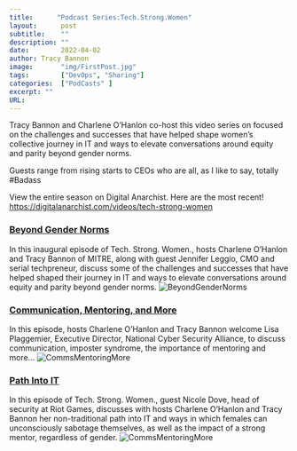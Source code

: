 ```yaml
---
title:      "Podcast Series:Tech.Strong.Women"
layout:      post 
subtitle:    ""
description: ""
date:        2022-04-02
author: Tracy Bannon
image:       "img/FirstPost.jpg"
tags:        ["DevOps", "Sharing"]
categories:  ["PodCasts" ]
excerpt: ""
URL: 
---
```

Tracy Bannon and Charlene O’Hanlon co-host this video series on focused on the challenges and successes that have helped shape women’s collective journey in IT and ways to elevate conversations around equity and parity beyond gender norms.

Guests range from rising starts to CEOs who are all, as I like to say, totally #Badass

View the entire season on Digital Anarchist. Here are the most recent! https://digitalanarchist.com/videos/tech-strong-women

### [Beyond Gender Norms](https://digitalanarchist.com/videos/featured-guests/beyond-gender-norms-tech-strong-women)
In this inaugural episode of Tech. Strong. Women., hosts Charlene O’Hanlon and Tracy Bannon of MITRE, along with guest Jennifer Leggio, CMO and serial techpreneur, discuss some of the challenges and successes that have helped shaped their journey in IT and ways to elevate conversations around equity and parity beyond gender norms.
![BeyondGenderNorms](/img/PodcastTiles/TSW-1.png)

### [Communication, Mentoring, and More](https://digitalanarchist.com/videos/latest-shows-techstrong-tv/communication-mentoring-and-more-tech-strong-women-ep-2)
In this episode, hosts Charlene O’Hanlon and Tracy Bannon welcome Lisa Plaggemier, Executive Director, National Cyber Security Alliance, to discuss communication, imposter syndrome, the importance of mentoring and more...
![CommsMentoringMore](/img/PodcastTiles/TSW-2.png)

### [Path Into IT](https://digitalanarchist.com/videos/tech-strong-women/path-into-it-tech-strong-women)
In this episode of Tech. Strong. Women., guest Nicole Dove, head of security at Riot Games, discusses with hosts Charlene O’Hanlon and Tracy Bannon her non-traditional path into IT and ways in which females can unconsciously sabotage themselves, as well as the impact of a strong mentor, regardless of gender.
![CommsMentoringMore](/img/PodcastTiles/TSW-3.png)
